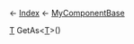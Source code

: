 ← [Index](Api-Index) ← [MyComponentBase](VRage.Game.Components.MyComponentBase)

[T]() GetAs<T><[T]()>()

